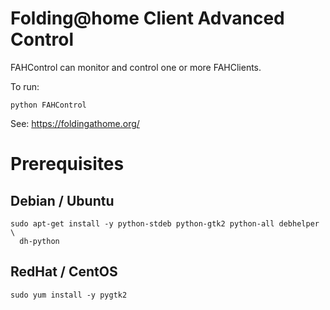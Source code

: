 Folding@home Client Advanced Control
====================================

FAHControl can monitor and control one or more FAHClients.

To run:

    python FAHControl

See: https://foldingathome.org/

# Prerequisites

## Debian / Ubuntu

    sudo apt-get install -y python-stdeb python-gtk2 python-all debhelper \
      dh-python

## RedHat / CentOS

    sudo yum install -y pygtk2
